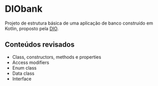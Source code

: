# DIObank
Projeto de estrutura básica de uma aplicação de banco construído em Kotlin, proposto pela <a href="https://web.dio.me/home">DIO</a>.

## Conteúdos revisados
- Class, constructors, methods e properties
- Access modifiers
- Enum class
- Data class
- Interface
